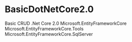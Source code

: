# BasicDotNetCore2.0
Basic CRUD .Net Core 2.0
Microsoft.EntityFrameworkCore
Microsoft.EntityFrameworkCore.Tools
Microsoft.EntityFrameworkCore.SqlServer

